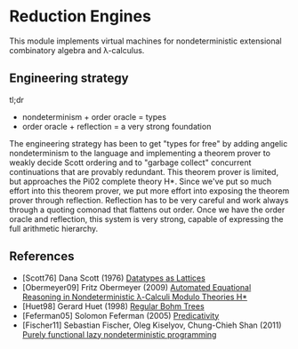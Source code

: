 # Reduction Engines

This module implements virtual machines for nondeterministic
extensional combinatory algebra and &lambda;-calculus.

## Engineering strategy

tl;dr
- nondeterminism + order oracle = types
- order oracle + reflection = a very strong foundation

The engineering strategy has been to get "types for free" by adding angelic
nondeterminism to the language and implementing a theorem prover to weakly
decide Scott ordering and to "garbage collect" concurrent continuations that
are provably redundant.  This theorem prover is limited, but approaches the
Pi02 complete theory H&ast;.  Since we've put so much effort into this theorem
prover, we put more effort into exposing the theorem prover through
reflection.  Reflection has to be very careful and work always through a
quoting comonad that flattens out order.  Once we have the order oracle and
reflection, this system is very strong, capable of expressing the full
arithmetic hierarchy.

## References

- [Scott76] <a name="Scott76"/>
  Dana Scott (1976)
  [Datatypes as Lattices](http://www.cs.ox.ac.uk/files/3287/PRG05.pdf)
- [Obermeyer09] <a name="Obermeyer09"/>
  Fritz Obermeyer (2009)
  [Automated Equational Reasoning in Nondeterministic &lambda;-Calculi Modulo Theories H*](http://fritzo.org/thesis.pdf)
- [Huet98] Gerard Huet (1998)
  [Regular Bohm Trees](http://pauillac.inria.fr/~huet/PUBLIC/RBT2.pdf)
- [Feferman05] <a name="Feferman05"/>
  Solomon Feferman (2005)
  [Predicativity](http://math.stanford.edu/~feferman/papers/predicativity.pdf)
- [Fischer11] <a name="Fischer11"/>
  Sebastian Fischer, Oleg Kiselyov, Chung-Chieh Shan (2011)
  [Purely functional lazy nondeterministic programming](http://okmij.org/ftp/Haskell/FLP/lazy-nondet.pdf)
